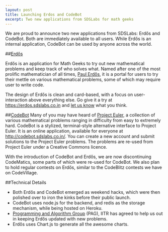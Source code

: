 ```yaml
---
layout: post
title: Launching Erdos and CodeBot
excerpt: Two new applications from SDSLabs for math geeks
---
```



We are proud to announce two new applications from SDSLabs: Erdős and CodeBot.
Both are immediately available to all users. While Erdős is an internal application,
CodeBot can be used by anyone across the world.

##[Erdős](https://erdos.sdslabs.co.in/)

Erdős is an application for Math Geeks to try out new mathematical problems
and keep track of who solves what. Named after one of the most prolific 
mathematician of all times, [Paul Erdős](https://en.wikipedia.org/wiki/Paul_Erd%C5%91s),
it is a portal for users to try their mettle on various mathematical problems,
some of which may require user to write code.

The design of Erdős is clean and card-based, with a focus on user-interaction
above everything else. Go give it a try at <https://erdos.sdslabs.co.in> and
[let us know](https://sdslabs.co.in/feedback/?from=erdos) what you think.

##[CodeBot](http://codebot.sdslabs.co.in/)
Many of you may have heard of [Project Euler](https://projecteuler.net), a 
collection of various mathematical problems ranging in difficulty from easy
to extremely hard. CodeBot is a stylized, terminal-style alternative interface
to Project Euler. It is an online application, available for everyone at
<http://codebot.sdslabs.co.in/>. You can create a new account and submit
solutions to the Project Euler problems. The problems are re-used from Project
Euler under a Creative Commons licence.

With the introduction of CodeBot and Erdős, we are now discontinuing CodeMatics,
some parts of which were re-used for CodeBot. We also plan to hold regular 
contests on Erdős, similar to the CodeBlitz contests we have on CodeVillage.

##Technical Details
- Both Erdős and CodeBot emerged as weekend hacks, which were then polished
over to iron the kinks before their public launch.
- CodeBot uses node.js for the backend, and redis as the storage mechanism,
while being hosted on Heroku.
- [Programming and Algorithm Group](http://pag.sdslabs.co/) (PAG), IITR has
agreed to help us out in keeping Erdős updated with new problems.
- Erdős uses Chart.js to generate all the awesome charts.